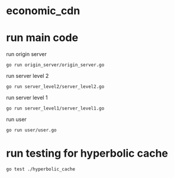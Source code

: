 # economic_cdn


# run main code
run origin server
```
go run origin_server/origin_server.go
```
run server level 2
```
go run server_level2/server_level2.go
```
run server level 1
```
go run server_level1/server_level1.go
```
run user
```
go run user/user.go
```

# run testing for hyperbolic cache
```
go test ./hyperbolic_cache
```